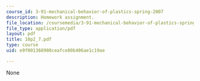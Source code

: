 ```yaml
---
course_id: 3-91-mechanical-behavior-of-plastics-spring-2007
description: Homework assignment.
file_location: /coursemedia/3-91-mechanical-behavior-of-plastics-spring-2007/e9f001368980ceafce80b406ae1c19ae_10p2_7.pdf
file_type: application/pdf
layout: pdf
title: 10p2_7.pdf
type: course
uid: e9f001368980ceafce80b406ae1c19ae

---
```

None